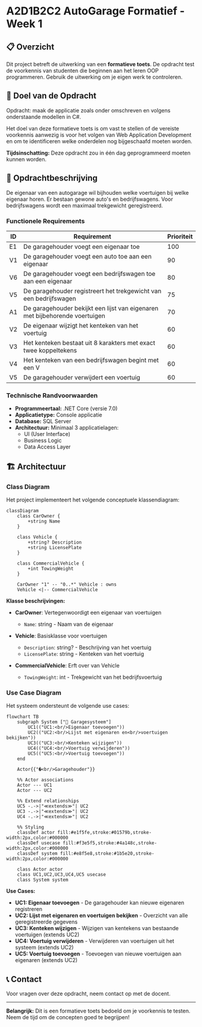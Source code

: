 # A2D1B2C2 AutoGarage Formatief - Week 1

## 📋 Overzicht

Dit project betreft de uitwerking van een **formatieve toets**. De opdracht test de voorkennis van studenten die beginnen aan het leren OOP programmeren. Gebruik de uitwerking om je eigen werk te controleren.

## 🎯 Doel van de Opdracht

Opdracht: maak de applicatie zoals onder omschreven en volgens onderstaande modellen in C#.

Het doel van deze formatieve toets is om vast te stellen of de vereiste voorkennis aanwezig is voor het volgen van Web Application Development en om te identificeren welke onderdelen nog bijgeschaafd moeten worden. 

**Tijdsinschatting:** Deze opdracht zou in één dag geprogrammeerd moeten kunnen worden.

## 📝 Opdrachtbeschrijving

De eigenaar van een autogarage wil bijhouden welke voertuigen bij welke eigenaar horen. Er bestaan gewone auto's en bedrijfswagens. Voor bedrijfswagens wordt een maximaal trekgewicht geregistreerd.

### Functionele Requirements

| ID | Requirement | Prioriteit |
|----|-------------|------------|
| E1 | De garagehouder voegt een eigenaar toe | 100 |
| V1 | De garagehouder voegt een auto toe aan een eigenaar | 90 |
| V6 | De garagehouder voegt een bedrijfswagen toe aan een eigenaar | 80 |
| V5 | De garagehouder registreert het trekgewicht van een bedrijfswagen | 75 |
| A1 | De garagehouder bekijkt een lijst van eigenaren met bijbehorende voertuigen | 70 |
| V2 | De eigenaar wijzigt het kenteken van het voertuig | 60 |
| V3 | Het kenteken bestaat uit 8 karakters met exact twee koppeltekens | 60 |
| V4 | Het kenteken van een bedrijfswagen begint met een V | 60 |
| V5 | De garagehouder verwijdert een voertuig | 60 |

### Technische Randvoorwaarden

- **Programmeertaal:** .NET Core (versie 7.0)
- **Applicatietype:** Console applicatie
- **Database:** SQL Server
- **Architectuur:** Minimaal 3 applicatielagen:
  - UI (User Interface)
  - Business Logic
  - Data Access Layer

## 🏗️ Architectuur

### Class Diagram
Het project implementeert het volgende conceptuele klassendiagram:

```mermaid
classDiagram
    class CarOwner {
        +string Name
    }
    
    class Vehicle {
        +string? Description
        +string LicensePlate
    }
    
    class CommercialVehicle {
        +int TowingWeight
    }
    
    CarOwner "1" -- "0..*" Vehicle : owns
    Vehicle <|-- CommercialVehicle
```

**Klasse beschrijvingen:**
- **CarOwner**: Vertegenwoordigt een eigenaar van voertuigen
  - `Name`: string - Naam van de eigenaar
  
- **Vehicle**: Basisklasse voor voertuigen
  - `Description`: string? - Beschrijving van het voertuig
  - `LicensePlate`: string - Kenteken van het voertuig
  
- **CommercialVehicle**: Erft over van Vehicle
  - `TowingWeight`: int - Trekgewicht van het bedrijfsvoertuig

### Use Case Diagram
Het systeem ondersteunt de volgende use cases:

```mermaid
flowchart TB
    subgraph System ["🏢 Garagesysteem"]
        UC1(("UC1:<br/>Eigenaar toevoegen"))
        UC2(("UC2:<br/>Lijst met eigenaren en<br/>voertuigen bekijken"))
        UC3(("UC3:<br/>Kenteken wijzigen"))
        UC4(("UC4:<br/>Voertuig verwijderen"))
        UC5(("UC5:<br/>Voertuig toevoegen"))
    end
    
    Actor{{"�<br/>Garagehouder"}}
    
    %% Actor associations
    Actor --- UC1
    Actor --- UC2
    
    %% Extend relationships
    UC5 -.->|"≪extends≫"| UC2
    UC3 -.->|"≪extends≫"| UC2
    UC4 -.->|"≪extends≫"| UC2
    
    %% Styling
    classDef actor fill:#e1f5fe,stroke:#01579b,stroke-width:2px,color:#000000
    classDef usecase fill:#f3e5f5,stroke:#4a148c,stroke-width:2px,color:#000000
    classDef system fill:#e8f5e8,stroke:#1b5e20,stroke-width:2px,color:#000000
    
    class Actor actor
    class UC1,UC2,UC3,UC4,UC5 usecase
    class System system
```

**Use Cases:**
- **UC1: Eigenaar toevoegen** - De garagehouder kan nieuwe eigenaren registreren
- **UC2: Lijst met eigenaren en voertuigen bekijken** - Overzicht van alle geregistreerde gegevens
- **UC3: Kenteken wijzigen** - Wijzigen van kentekens van bestaande voertuigen (extends UC2)
- **UC4: Voertuig verwijderen** - Verwijderen van voertuigen uit het systeem (extends UC2)
- **UC5: Voertuig toevoegen** - Toevoegen van nieuwe voertuigen aan eigenaren (extends UC2)

## 📞 Contact

Voor vragen over deze opdracht, neem contact op met de docent.

---

**Belangrijk:** Dit is een formatieve toets bedoeld om je voorkennis te testen. Neem de tijd om de concepten goed te begrijpen!
